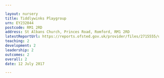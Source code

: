 ```yaml
---

layout: nursery
title: Tiddlywinks Playgroup
urn: EY232044
postcode: RM1 2RD
address: St Albans Church, Princes Road, Romford, RM1 2RD
latestReportUrl: https://reports.ofsted.gov.uk/provider/files/2715555/urn/EY232044.pdf
teaching: 2
development: 2
leadership: 2
outcomes: 2
overall: 2
date: 12 July 2017

---
```

